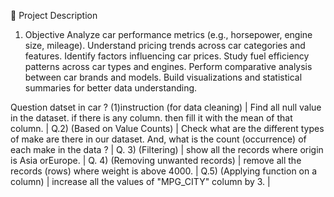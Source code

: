 📝 Project Description
1. Objective
Analyze car performance metrics (e.g., horsepower, engine size, mileage).
Understand pricing trends across car categories and features.
Identify factors influencing car prices.
Study fuel efficiency patterns across car types and engines.
Perform comparative analysis between car brands and models.
Build visualizations and statistical summaries for better data understanding.

Question datset in car ?
(1)instruction (for data cleaning) | Find all null value in the dataset. if there is any column. then fill it with the mean of that column. |
Q.2) (Based on Value Counts)  | Check what are the different types of make are there in our dataset. And, what is the count (occurrence) of each make in the data ?  |
Q. 3) (Filtering) | show all the records where origin is Asia orEurope. |
Q. 4) (Removing unwanted records) | remove all the records (rows) where weight is above 4000. |
Q.5) (Applying function on a column) | increase all the values of "MPG_CITY" column by 3. |
